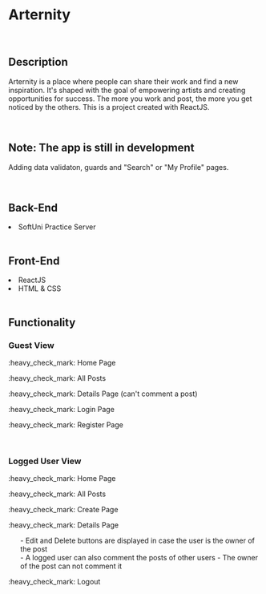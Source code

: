<h1>Arternity</h1>
<br>

<h2>Description</h2>
<p>Arternity is a place where people can share their work and find a new inspiration. 
It's shaped with the goal of empowering artists and creating opportunities for success. 
The more you work and post, the more you get noticed by the others. 
This is a project created with ReactJS. </p>

<br>
<h2>Note: The app is still in development</h2>
<p>Adding data validaton, guards and "Search" or "My Profile" pages.</p>

<br>

<h2>Back-End</h2>

<li>SoftUni Practice Server</li>

<br>

<h2>Front-End</h2>

<li>ReactJS</li>
<li>HTML & CSS</li>

<br>

<h2>Functionality</h2>

<h3>Guest View</h3>
<p>:heavy_check_mark: Home Page</p>
<p>:heavy_check_mark: All Posts</p>
<p>:heavy_check_mark: Details Page (can't comment a post)</p>
<p>:heavy_check_mark: Login Page</p>
<p>:heavy_check_mark: Register Page</p>

<br>

<h3>Logged User View</h3>
<p>:heavy_check_mark: Home Page</p>
<p>:heavy_check_mark: All Posts</p>
<p>:heavy_check_mark: Create Page</p>
<p>:heavy_check_mark: Details Page 
<ul>
- Edit and Delete buttons are displayed in case the user is the owner of the post <br>
- A logged user can also comment the posts of other users
- The owner of the post can not comment it
</ul>

<p>:heavy_check_mark: Logout</p>

<br>









